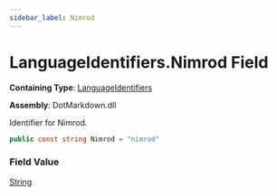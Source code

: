 ```yaml
---
sidebar_label: Nimrod
---
```


# LanguageIdentifiers\.Nimrod Field

**Containing Type**: [LanguageIdentifiers](../index.md)

**Assembly**: DotMarkdown\.dll

  
Identifier for Nimrod\.

```csharp
public const string Nimrod = "nimrod"
```

### Field Value

[String](https://docs.microsoft.com/en-us/dotnet/api/system.string)

